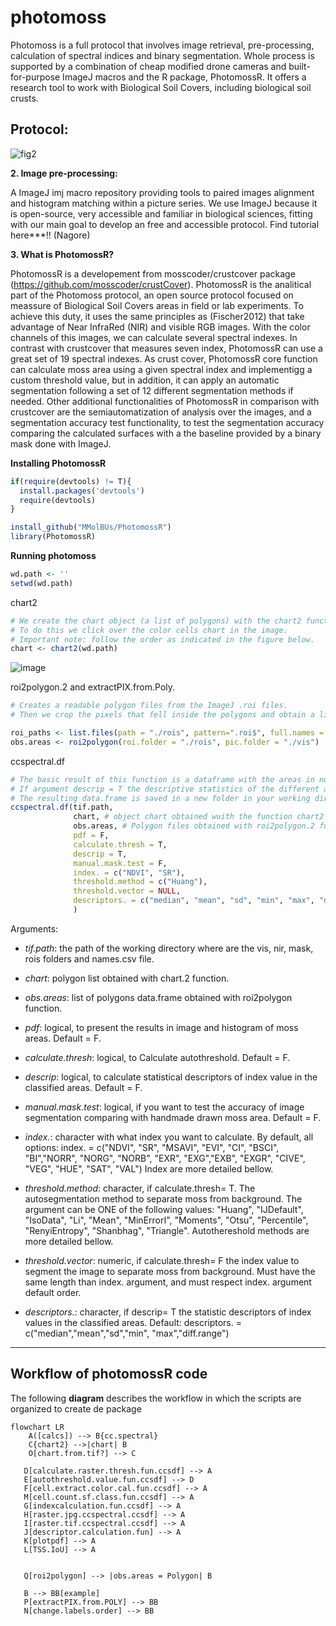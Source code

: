 # photomoss
Photomoss is a full protocol that involves image retrieval, pre-processing, calculation of spectral indices and binary segmentation. Whole process is supported by a combination of cheap modified drone cameras and built-for-purpose ImageJ macros and the R package, PhotomossR. It offers a research tool to work with Biological Soil Covers, including biological soil crusts.

## Protocol:

![fig2](https://github.com/user-attachments/assets/28c1f7b0-bbb1-4273-a29f-2e0d694ea143)

**2. Image pre-processing:**

A ImageJ imj macro repository providing tools to paired images alignment and histogram matching within a picture series. We use ImageJ because it is open-source, very accessible and familiar in biological sciences, fitting with our main goal to develop an free and accessible protocol.
Find tutorial here***!! (Nagore)


**3. What is PhotomossR?**

PhotomossR is a developement from mosscoder/crustcover package (https://github.com/mosscoder/crustCover). PhotomossR is the analitical part of the Photomoss protocol, an open source protocol focused on meassure of Biological Soil Covers areas in field or lab experiments. To achieve this duty, it uses the same principles as (Fischer2012) that take advantage of Near InfraRed (NIR) and visible RGB images. With the color channels of this images, we can calculate several spectral indexes. In contrast with crustcover that measures seven index, PhotomossR can use a great set of 19 spectral indexes. As crust cover, PhotomossR core function can calculate moss area using a given spectral index and implementigg a custom threshold value, but in addition, it can apply an automatic segmentation following a set of 12 different segmentation methods if needed. Other additional functionalities of PhotomossR in comparison with crustcover are the semiautomatization of analysis over the images, and a segmentation accuracy test functionality, to test the segmentation accuracy comparing the calculated surfaces with a the baseline provided by a binary mask done with ImageJ.

**Installing PhotomossR**
```{.r }
if(require(devtools) != T){
  install.packages('devtools')
  require(devtools)
}
```
```{.r }
install_github("MMolBUs/PhotomossR")
library(PhotomossR)
```

**Running photomoss**

```{.r }
wd.path <- ''
setwd(wd.path)
````
chart2
```{.r }
# We create the chart object (a list of polygons) with the chart2 function.
# To do this we click over the color cells chart in the image.
# Important note: follow the order as indicated in the figure below.
chart <- chart2(wd.path) 
```
![image](https://github.com/user-attachments/assets/7c348dac-f727-4793-a908-ba2d940b9966)

roi2polygon.2 and extractPIX.from.Poly.
```{.r }
# Creates a readable polygon files from the ImageJ .roi files.
# Then we crop the pixels that fell inside the polygons and obtain a list polygon dataframe (obs.areas object)

roi_paths <- list.files(path = "./rois", pattern=".roi$", full.names = T, recursive = T)
obs.areas <- roi2polygon(roi.folder = "./rois", pic.folder = "./vis")
```
ccspectral.df
```{.r }
# The basic result of this function is a dataframe with the areas in number of pixels of background and moss area for each sample.
# If argument descrip = T the descriptive statistics of the different areas. que?
# The resulting data.frame is saved in a new folder in your working directory.
ccspectral.df(tif.path,
              chart, # object chart obtained wuith the function chart2
              obs.areas, # Polygon files obtained with roi2polygon.2 function
              pdf = F,
              calculate.thresh = T,
              descrip = T,
              manual.mask.test = F,
              index. = c("NDVI", "SR"),
              threshold.method = c("Huang"),
              threshold.vector = NULL,
              descriptors. = c("median", "mean", "sd", "min", "max", "diff.range")
              )
```
Arguments:

- *tif.path*: the path of the working directory where are the vis, nir, mask, rois folders and names.csv file.

- *chart*: polygon list obtained with chart.2 function.

- *obs.areas*: list of polygons data.frame obtained with roi2polygon function.

- *pdf*: logical, to present the results in image and histogram of moss areas. Default = F.

- *calculate.thresh*: logical, to Calculate autothreshold. Default = F.

- *descrip*: logical, to calculate statistical descriptors of index value in the classified areas. Default = F.

- *manual.mask.test*: logical, if you want to test the accuracy of image segmentation comparing with handmade drawn moss area. Default = F.

- *index.*: character with what index you want to calculate. By default, all options: index. = c("NDVI", "SR", "MSAVI", "EVI", "CI", "BSCI", "BI","NORR", "NORG", "NORB", "EXR", "EXG","EXB", "EXGR", "CIVE", "VEG", "HUE", "SAT", "VAL") Index are more detailed bellow.

- *threshold.method*: character, if calculate.thresh= T. The autosegmentation method to separate moss from background. The argument can be ONE of the following values: "Huang", "IJDefault", "IsoData", "Li", "Mean", "MinErrorI", "Moments", "Otsu", "Percentile", "RenyiEntropy", "Shanbhag", "Triangle". Autothereshold methods are more detailed bellow.

- *threshold.vector*: numeric, if calculate.thresh= F the index value to segment the image to separate moss from background. Must have the same length than index. argument, and must respect index. argument default order.

- *descriptors.*: character, if descrip= T the statistic descriptors of index values in the classified areas. Default: descriptors. = c("median","mean","sd","min", "max","diff.range")

****
## Workflow of photomossR code
The following **diagram** describes the workflow in which the scripts are organized to create de package

```mermaid
flowchart LR
    A([calcs]) --> B{cc.spectral}
    C{chart2} -->|chart| B
    O[chart.from.tif?] --> C

   D[calculate.raster.thresh.fun.ccsdf] --> A
   E[autothreshold.value.fun.ccsdf] --> D
   F[cell.extract.color.cal.fun.ccsdf] --> A
   M[cell.count.sf.class.fun.ccsdf] --> A
   G[indexcalculation.fun.ccsdf] --> A
   H[raster.jpg.ccspectral.ccsdf] --> A
   I[raster.tif.ccspectral.ccsdf] --> A
   J[descriptor.calculation.fun] --> A
   K[plotpdf] --> A
   L[TSS.IoU] --> A
  

   Q[roi2polygon] --> |obs.areas = Polygon| B
   
   B --> BB[example]
   P[extractPIX.from.POLY] --> BB
   N[change.labels.order] --> BB
   ```
